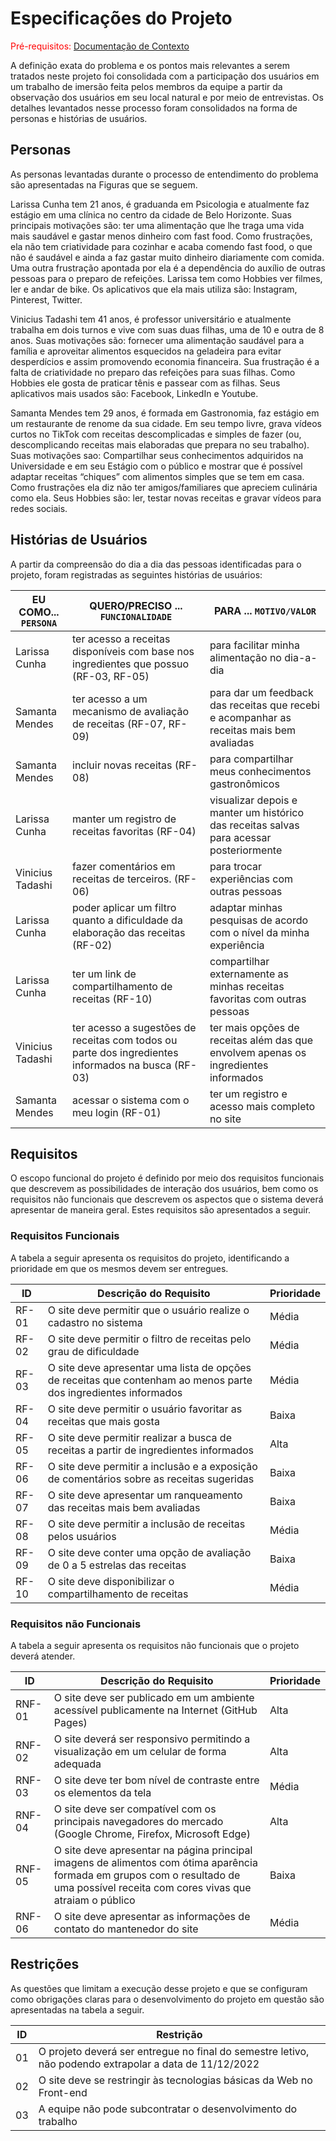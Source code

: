 # Especificações do Projeto

<span style="color:red">Pré-requisitos: <a href="1-Documentação de Contexto.md"> Documentação de Contexto</a></span>

A definição exata do problema e os pontos mais relevantes a serem tratados neste projeto foi consolidada com a participação dos usuários em um trabalho de imersão feita pelos membros da equipe a partir da observação dos usuários em seu local natural e por meio de entrevistas. Os detalhes levantados nesse processo foram consolidados na forma de personas e histórias de usuários.

## Personas

As personas levantadas durante o processo de entendimento do problema são apresentadas na Figuras que se seguem.

Larissa Cunha tem 21 anos, é graduanda em Psicologia e atualmente faz estágio em uma clínica no centro da cidade de Belo Horizonte. Suas principais motivações são: ter uma alimentação que lhe traga uma vida mais saudável e gastar menos dinheiro com fast food. Como frustrações, ela não tem criatividade para cozinhar e acaba comendo fast food, o que não é saudável e ainda a faz gastar muito dinheiro diariamente com comida. Uma outra frustração apontada por ela é a dependência do auxílio de outras pessoas para o preparo de refeições. Larissa tem como Hobbies ver filmes, ler e andar de bike. Os aplicativos que ela mais utiliza são: Instagram, Pinterest, Twitter.

Vinicius Tadashi tem 41 anos, é professor universitário e atualmente trabalha em dois turnos e vive com suas duas filhas, uma de 10 e outra de 8 anos. Suas motivações são: fornecer uma alimentação saudável para a família e aproveitar alimentos esquecidos na geladeira para evitar desperdícios e assim promovendo economia financeira. Sua frustração é a falta de criatividade no preparo das refeições para suas filhas. Como Hobbies ele gosta de praticar tênis e passear com as filhas. Seus aplicativos mais usados são: Facebook, LinkedIn e Youtube.

Samanta Mendes tem 29 anos, é formada em Gastronomia, faz estágio em um restaurante de renome da sua cidade. Em seu tempo livre, grava vídeos curtos no TikTok com receitas descomplicadas e simples de fazer (ou, descomplicando receitas mais elaboradas que prepara no seu trabalho). Suas motivações sao: Compartilhar seus conhecimentos adquiridos na Universidade e em seu Estágio com o público e mostrar que é possível adaptar receitas “chiques” com alimentos simples que se tem em casa. Como frustrações ela diz não ter amigos/familiares que apreciem culinária como ela. Seus Hobbies são: ler, testar novas receitas e gravar vídeos para redes sociais.

## Histórias de Usuários

A partir da compreensão do dia a dia das pessoas identificadas para o projeto, foram registradas as seguintes histórias de usuários:

|EU COMO... `PERSONA`| QUERO/PRECISO ... `FUNCIONALIDADE` |PARA ... `MOTIVO/VALOR`                 |
|--------------------|------------------------------------|----------------------------------------|
|Larissa Cunha       | ter acesso a receitas disponíveis com base nos ingredientes que possuo (RF-03, RF-05)  | para facilitar minha alimentação no dia-a-dia    |   
|Samanta Mendes      | ter acesso a um mecanismo de avaliação de receitas (RF-07, RF-09)| para dar um feedback das receitas que recebi e acompanhar as receitas mais bem avaliadas  |
|Samanta Mendes      | incluir novas receitas (RF-08)| para compartilhar meus conhecimentos gastronômicos  |
|Larissa Cunha       | manter um registro de receitas favoritas (RF-04) | visualizar depois e manter um histórico das receitas salvas para acessar posteriormente|
|Vinicius Tadashi    | fazer comentários em receitas de terceiros. (RF-06)   | para trocar experiências com outras pessoas  | 
|Larissa Cunha       | poder aplicar um filtro quanto a dificuldade da elaboração das receitas (RF-02) | adaptar minhas pesquisas de acordo com o nível da minha experiência|
|Larissa Cunha       | ter um link de compartilhamento de receitas (RF-10) | compartilhar externamente as minhas receitas favoritas com outras pessoas |
|Vinicius Tadashi    | ter acesso a sugestões de receitas com todos ou parte dos ingredientes informados na busca (RF-03) | ter mais opções de receitas além das que envolvem apenas os ingredientes informados |
|Samanta Mendes      | acessar o sistema com o meu login (RF-01) | ter um registro e acesso mais completo no site |

## Requisitos

O escopo funcional do projeto é definido por meio dos requisitos funcionais que descrevem as possibilidades de interação dos usuários, bem como os requisitos não funcionais que descrevem os aspectos que o sistema deverá apresentar de maneira geral. Estes requisitos são apresentados a seguir.

### Requisitos Funcionais

A tabela a seguir apresenta os requisitos do projeto, identificando a prioridade em que os mesmos devem ser entregues.

|ID    | Descrição do Requisito  | Prioridade |
|------|-------------------------------------------|----|
|RF-01 | O site deve permitir que o usuário realize o cadastro no sistema | Média |
|RF-02 | O site deve permitir o filtro de receitas pelo grau de dificuldade | Média |
|RF-03 | O site deve apresentar uma lista de opções de receitas que contenham ao menos parte dos ingredientes informados| Média |
|RF-04 | O site deve permitir o usuário favoritar as receitas que mais gosta | Baixa |            
|RF-05 | O site deve permitir realizar a busca de receitas a partir de ingredientes informados| Alta  |
|RF-06 | O site deve permitir a inclusão e a exposição de comentários sobre as receitas sugeridas | Baixa |
|RF-07 | O site deve apresentar um ranqueamento das receitas mais bem avaliadas | Baixa |
|RF-08 | O site deve permitir a inclusão de receitas pelos usuários | Média |
|RF-09 | O site deve conter uma opção de avaliação de 0 a 5 estrelas das receitas | Baixa |
|RF-10 | O site deve disponibilizar o compartilhamento de receitas | Média |

### Requisitos não Funcionais

A tabela a seguir apresenta os requisitos não funcionais que o projeto deverá atender.

|ID     | Descrição do Requisito  |Prioridade |
|-------|-------------------------|----|
|RNF-01 | O site deve ser publicado em um ambiente acessível publicamente na Internet (GitHub Pages) | Alta | 
|RNF-02 | O site deverá ser responsivo permitindo a visualização em um celular de forma adequada | Alta | 
|RNF-03 | O site deve ter bom nível de contraste entre os elementos da tela | Média | 
|RNF-04 | O site deve ser compatível com os principais navegadores do mercado (Google Chrome, Firefox, Microsoft Edge) | Alta | 
|RNF-05 | O site deve apresentar na página principal imagens de alimentos com ótima aparência formada em grupos com o resultado de uma possível receita com cores vivas que atraiam o público | Baixa | 
|RNF-06 | O site deve apresentar as informações de contato do mantenedor do site | Média | 

## Restrições

As questões que limitam a execução desse projeto e que se configuram como obrigações claras para o desenvolvimento do projeto em questão são apresentadas na tabela a seguir.

|ID| Restrição                                             |
|--|-------------------------------------------------------|
|01| O projeto deverá ser entregue no final do semestre letivo, não podendo extrapolar a data de 11/12/2022 |
|02| O site deve se restringir às tecnologias básicas da Web no Front-end |
|03| A equipe não pode subcontratar o desenvolvimento do trabalho |

